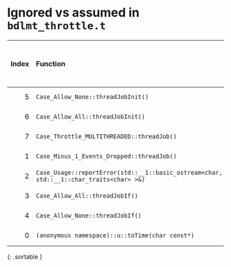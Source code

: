 # Ignored vs assumed in `bdlmt_throttle.t`

<script src="../sorttable.js"></script>
|   Index | Function                                                                                |   Difference in number of lines |   Function size difference in bytes | Disassembly                                                             | Number of lines in assumed build   | Number of bytes in assumed build   | Number of lines in ignored build   | Number of bytes in ignored build   |
|--------:|:----------------------------------------------------------------------------------------|--------------------------------:|------------------------------------:|:------------------------------------------------------------------------|:-----------------------------------|:-----------------------------------|:-----------------------------------|:-----------------------------------|
|       5 | `Case_Allow_None::threadJobInit()`                                                      |                             -35 |                                 -96 | [Assumed](5.assume.s.txt), [Ignored](5.none.s.txt), [Diff](5.diff.html) | 608                                | 4,214,832                          | 704                                | 4,214,880                          |
|       6 | `Case_Allow_All::threadJobInit()`                                                       |                             -37 |                                -112 | [Assumed](6.assume.s.txt), [Ignored](6.none.s.txt), [Diff](6.diff.html) | 512                                | 4,215,744                          | 624                                | 4,215,920                          |
|       7 | `Case_Throttle_MULTITHREADED::threadJob()`                                              |                             -48 |                                 -96 | [Assumed](7.assume.s.txt), [Ignored](7.none.s.txt), [Diff](7.diff.html) | 1,312                              | 4,216,256                          | 1,408                              | 4,216,544                          |
|       1 | `Case_Minus_1_Events_Dropped::threadJob()`                                              |                              -6 |                                 -16 | [Assumed](1.assume.s.txt), [Ignored](1.none.s.txt), [Diff](1.diff.html) | 128                                | 4,220,640                          | 144                                | 4,221,072                          |
|       2 | `Case_Usage::reportError(std::__1::basic_ostream<char, std::__1::char_traits<char> >&)` |                              -6 |                                 -16 | [Assumed](2.assume.s.txt), [Ignored](2.none.s.txt), [Diff](2.diff.html) | 80                                 | 4,214,208                          | 96                                 | 4,214,208                          |
|       3 | `Case_Allow_All::threadJobIf()`                                                         |                              -8 |                                 -32 | [Assumed](3.assume.s.txt), [Ignored](3.none.s.txt), [Diff](3.diff.html) | 304                                | 4,215,440                          | 336                                | 4,215,584                          |
|       4 | `Case_Allow_None::threadJobIf()`                                                        |                              -8 |                                 -32 | [Assumed](4.assume.s.txt), [Ignored](4.none.s.txt), [Diff](4.diff.html) | 304                                | 4,214,288                          | 336                                | 4,214,304                          |
|       0 | `(anonymous namespace)::u::toTime(char const*)`                                         |                               1 |                                   0 | [Assumed](0.assume.s.txt), [Ignored](0.none.s.txt), [Diff](0.diff.html) | 592                                | 4,269,680                          | 592                                | 4,270,720                          |
{: .sortable }
